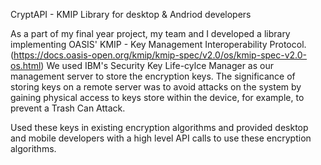 CryptAPI - KMIP Library for desktop & Andriod developers

As a part of my final year project, my team and I developed a library implementing OASIS' KMIP - Key Management Interoperability Protocol.
(https://docs.oasis-open.org/kmip/kmip-spec/v2.0/os/kmip-spec-v2.0-os.html)
We used IBM's Security Key Life-cylce Manager as our management server to store the encryption keys. 
The significance of storing keys on a remote server was to avoid attacks on the system by gaining physical access to keys store within the device, for example, to prevent a Trash Can Attack.

Used these keys in existing encryption algorithms and provided desktop and mobile developers with a high level API calls to use these encryption algorithms.

